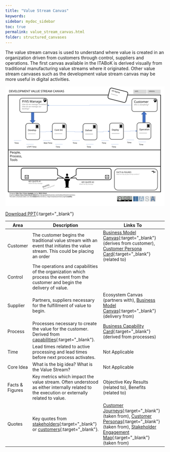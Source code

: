 ```yaml
---
title: "Value Stream Canvas"
keywords: 
sidebar: mydoc_sidebar
toc: true
permalink: value_stream_canvas.html
folder: structured_canvases
---
```


The value stream canvas is used to understand where value is created in an organization driven from customers through control, suppliers and operations. The first canvas available in the ITABoK is derived visually from traditional manufacturing value streams where it originated. Other value stream canvases such as the development value stream canvas may be more useful in digital activities.

![image001](media/value_stream_canvas001.svg)

[Download PPT](media/ppt/transition_roadmap_canvas.ppt){:target="_blank"}

| Area | Description | Links To |
| --- | --- | --- |
| Customer | The customer begins the traditional value stream with an event that initiates the value stream. This could be placing an order | [Business Model Canvas](business_model_canvas.md){:target="_blank"} (derives from customer), [Customer Persona Card](persona_card.md){:target="_blank"} (related to) |
| Control | The operations and capabilities of the organization which process the event from the customer and begin the delivery of value. |   |
| Supplier | Partners, suppliers necessary for the fulfillment of value to begin. | Ecosystem Canvas (partners with), [Business Model Canvas](business_model_canvas.md){:target="_blank"} (delivery from) |
| Process | Processes necessary to create the value for the customer. Derived from [capabilities](../engagement_model/business_capabilities.md){:target="_blank"}. | [Business Capability Card](capability_card.md){:target="_blank"} (derived from processes) |
| Time | Lead times related to active processing and lead times before next process activates. | Not Applicable |
| Core Idea | What is the big idea? What is the Value Stream? | Not Applicable |
| Facts & Figures | Key metrics which impact the value stream. Often understood as either internally related to the execution or externally related to value. | Objective Key Results (related to), Benefits (related to) |
| Quotes | Key quotes from [stakeholders](../engagement_model/stakeholders.md){:target="_blank"} or [customers](https://btabok.iasaglobal.org/customer-personas/){:target="_blank"}. | [Customer Journeys](customer_journey_map.md){:target="_blank"} (taken from), [Customer Personas](persona_card.md){:target="_blank"} (taken from), [Stakeholder Engagement Map](stakeholder_engagement_map_card.md){:target="_blank"} (taken from) |